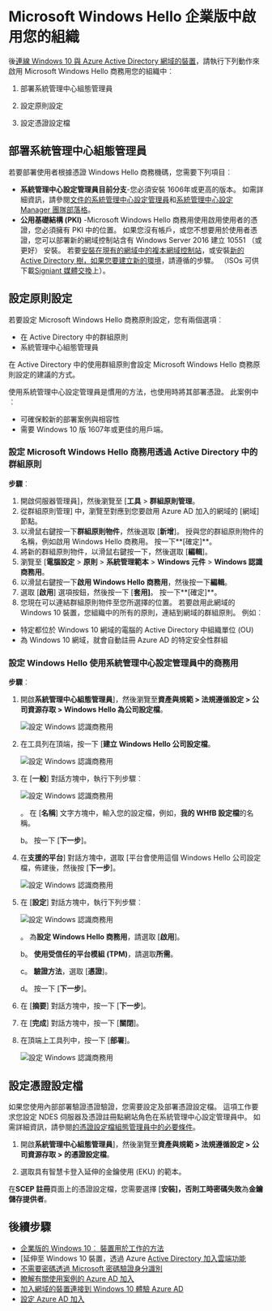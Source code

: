 <properties
    pageTitle="啟用 Microsoft Windows Hello 商務用您的組織中 |Microsoft Azure"
    description="若要啟用 Microsoft 密碼，您組織中部署指示。"
    services="active-directory"
    documentationCenter=""
    keywords="設定 Microsoft 密碼，Microsoft Windows Hello 商務部署"
    authors="markusvi"
    manager="femila"
    editor=""
    tags="azure-classic-portal"/>

<tags
    ms.service="active-directory"
    ms.workload="identity"
    ms.tgt_pltfrm="na"
    ms.devlang="na"
    ms.topic="article"
    ms.date="10/11/2016"
    ms.author="markvi"/>


# <a name="enable-microsoft-windows-hello-for-business-in-your-organization"></a>Microsoft Windows Hello 企業版中啟用您的組織

後[連線 Windows 10 與 Azure Active Directory 網域的裝置](active-directory-azureadjoin-devices-group-policy.md)，請執行下列動作來啟用 Microsoft Windows Hello 商務用您的組織中︰

1. 部署系統管理中心組態管理員  

2. 設定原則設定

3. 設定憑證設定檔  




## <a name="deploy-system-center-configuration-manager"></a>部署系統管理中心組態管理員 

若要部署使用者根據憑證 Windows Hello 商務機碼，您需要下列項目︰

- **系統管理中心設定管理員目前分支**-您必須安裝 1606年或更高的版本。 如需詳細資訊，請參閱[文件的系統管理中心設定管理員](https://technet.microsoft.com/library/mt346023.aspx)和[系統管理中心設定 Manager 團隊部落格](http://blogs.technet.com/b/configmgrteam/archive/2015/09/23/now-available-update-for-system-center-config-manager-tp3.aspx)。
- **公用基礎結構 (PKI)** -Microsoft Windows Hello 商務用使用啟用使用者的憑證，您必須擁有 PKI 中的位置。 如果您沒有帳戶，或您不想要用於使用者憑證，您可以部署新的網域控制站含有 Windows Server 2016 建立 10551 （或更好） 安裝。 若要[安裝在現有的網域中的複本網域控制站](https://technet.microsoft.com/library/jj574134.aspx)，或安裝[新的 Active Directory 樹，如果您要建立新的環境](https://technet.microsoft.com/library/jj574166)，請遵循的步驟。 （ISOs 可供下載[Signiant 媒體交換](https://datatransfer.microsoft.com/signiant_media_exchange/spring/main?sdkAccessible=true)上）。


## <a name="configure-policy-settings"></a>設定原則設定

若要設定 Microsoft Windows Hello 商務原則設定，您有兩個選項︰

- 在 Active Directory 中的群組原則 
- 系統管理中心組態管理員 


在 Active Directory 中的使用群組原則會設定 Microsoft Windows Hello 商務原則設定的建議的方式。 



使用系統管理中心設定管理員是慣用的方法，也使用時將其部署憑證。 此案例中︰

- 可確保較新的部署案例與相容性
- 需要 Windows 10 版 1607年或更佳的用戶端。

### <a name="configure-microsoft-windows-hello-for-business-via-group-policy-in-active-directory"></a>設定 Microsoft Windows Hello 商務用透過 Active Directory 中的群組原則

 
**步驟**︰

1.  開啟伺服器管理員]，然後瀏覽至 [**工具** > **群組原則管理**。
2.  從群組原則管理] 中，瀏覽至對應到您要啟用 Azure AD 加入的網域的 [網域] 節點。
3.  以滑鼠右鍵按一下**群組原則物件**，然後選取 [**新增**]。 授與您的群組原則物件的名稱，例如啟用 Windows Hello 商務用。 按一下**[確定]**。
4.  將新的群組原則物件，以滑鼠右鍵按一下，然後選取 [**編輯**]。
5.  瀏覽至 [**電腦設定** > **原則** > **系統管理範本** > **Windows 元件** > **Windows 認識商務用**。
6.  以滑鼠右鍵按一下**啟用 Windows Hello 商務用**，然後按一下**編輯**。
7.  選取 [**啟用**] 選項按鈕，然後按一下 [**套用]**。 按一下**[確定]**。
8.  您現在可以連結群組原則物件至您所選擇的位置。 若要啟用此網域的 Windows 10 裝置，您組織中的所有的原則，連結到網域的群組原則。 例如︰
 - 特定都位於 Windows 10 網域的電腦的 Active Directory 中組織單位 (OU)
 - 為 Windows 10 網域，就會自動註冊 Azure AD 的特定安全性群組


### <a name="configure-windows-hello-for-business-using-system-center-configuration-manager"></a>設定 Windows Hello 使用系統管理中心設定管理員中的商務用


**步驟**︰


1. 開啟**系統管理中心組態管理員**]，然後瀏覽至**資產與規範 > 法規遵循設定 > 公司資源存取 > Windows Hello 為公司設定檔**。

    ![設定 Windows 認識商務用](./media/active-directory-azureadjoin-passport-deployment/01.png)


2. 在工具列在頂端，按一下 [**建立 Windows Hello 公司設定檔**。

    ![設定 Windows 認識商務用](./media/active-directory-azureadjoin-passport-deployment/02.png)

2. 在 [**一般**] 對話方塊中，執行下列步驟︰

    ![設定 Windows 認識商務用](./media/active-directory-azureadjoin-passport-deployment/03.png)

    。 在 [**名稱**] 文字方塊中，輸入您的設定檔，例如，**我的 WHfB 設定檔**的名稱。

    b。 按一下 [**下一步**]。


2. 在**支援的平台**] 對話方塊中，選取 [平台會使用這個 Windows Hello 公司設定檔，佈建後，然後按 [**下一步**]。

    ![設定 Windows 認識商務用](./media/active-directory-azureadjoin-passport-deployment/04.png)


2. 在 [**設定**] 對話方塊中，執行下列步驟︰

    ![設定 Windows 認識商務用](./media/active-directory-azureadjoin-passport-deployment/05.png)

    。 為**設定 Windows Hello 商務用**，請選取 [**啟用**]。

    b。 **使用受信任的平台模組 (TPM)**，請選取**所需**。 

    c。 **驗證方法**，選取 [**憑證**]。

    d。 按一下 [**下一步**]。



2. 在 [**摘要**] 對話方塊中，按一下 [**下一步**]。

2. 在 [**完成**] 對話方塊中，按一下 [**關閉**]。


2. 在頂端上工具列中，按一下 [**部署**]。

    ![設定 Windows 認識商務用](./media/active-directory-azureadjoin-passport-deployment/06.png)



## <a name="configure-the-certificate-profile"></a>設定憑證設定檔 

如果您使用內部部署驗證憑證驗證，您需要設定及部署憑證設定檔。 這項工作要求您設定 NDES 伺服器及憑證註冊點網站角色在系統管理中心設定管理員中。 如需詳細資訊，請參閱[的憑證設定檔組態管理員中的必要條件](https://technet.microsoft.com/library/dn261205.aspx)。

1. 開啟**系統管理中心組態管理員**]，然後瀏覽至**資產與規範 > 法規遵循設定 > 公司資源存取 > 的憑證設定檔**。


2. 選取具有智慧卡登入延伸的金鑰使用 (EKU) 的範本。

在**SCEP 註冊**頁面上的憑證設定檔，您需要選擇 [**安裝]，否則工時密碼失敗**為**金鑰儲存提供者**。



## <a name="next-steps"></a>後續步驟
* [企業版的 Windows 10︰ 裝置用於工作的方法](active-directory-azureadjoin-windows10-devices-overview.md)
* [延伸至 Windows 10 裝置，透過 Azure [Active Directory 加入雲端功能](active-directory-azureadjoin-user-upgrade.md)
* [不需要密碼透過 Microsoft 密碼驗證身分識別](active-directory-azureadjoin-passport.md)
* [瞭解有關使用案例的 Azure AD 加入](active-directory-azureadjoin-deployment-aadjoindirect.md)
* [加入網域的裝置連接到 Windows 10 體驗 Azure AD](active-directory-azureadjoin-devices-group-policy.md)
* [設定 Azure AD 加入](active-directory-azureadjoin-setup.md)
